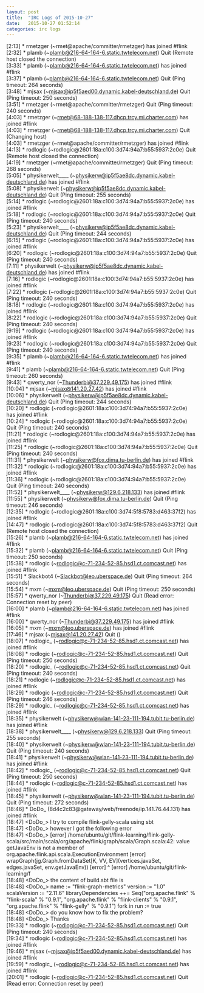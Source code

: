 ```yaml
---
layout: post
title:  "IRC Logs of 2015-10-27"
date:   2015-10-27 01:52:14
categories: irc logs
---
```

<span class="irc-date">[2:13]</span> <span class="irc-green">* rmetzger (~rmet@apache/committer/rmetzger) has joined #flink</span><br />
<span class="irc-date">[2:32]</span> <span class="irc-navy">* plamb (~plamb@216-64-164-6.static.twtelecom.net) Quit (Remote host closed the connection)</span><br />
<span class="irc-date">[3:33]</span> <span class="irc-green">* plamb (~plamb@216-64-164-6.static.twtelecom.net) has joined #flink</span><br />
<span class="irc-date">[3:37]</span> <span class="irc-navy">* plamb (~plamb@216-64-164-6.static.twtelecom.net) Quit (Ping timeout: 264 seconds)</span><br />
<span class="irc-date">[3:48]</span> <span class="irc-navy">* mjsax (~mjsax@ip5f5aed00.dynamic.kabel-deutschland.de) Quit (Ping timeout: 250 seconds)</span><br />
<span class="irc-date">[3:51]</span> <span class="irc-navy">* rmetzger (~rmet@apache/committer/rmetzger) Quit (Ping timeout: 240 seconds)</span><br />
<span class="irc-date">[4:03]</span> <span class="irc-green">* rmetzger (~rmet@68-188-138-117.dhcp.trcy.mi.charter.com) has joined #flink</span><br />
<span class="irc-date">[4:03]</span> <span class="irc-navy">* rmetzger (~rmet@68-188-138-117.dhcp.trcy.mi.charter.com) Quit (Changing host)</span><br />
<span class="irc-date">[4:03]</span> <span class="irc-green">* rmetzger (~rmet@apache/committer/rmetzger) has joined #flink</span><br />
<span class="irc-date">[4:13]</span> <span class="irc-navy">* rodlogic (~rodlogic@2601:18a:c100:3d74:94a7:b55:5937:2c0e) Quit (Remote host closed the connection)</span><br />
<span class="irc-date">[4:19]</span> <span class="irc-navy">* rmetzger (~rmet@apache/committer/rmetzger) Quit (Ping timeout: 268 seconds)</span><br />
<span class="irc-date">[5:05]</span> <span class="irc-green">* physikerwelt____ (~physikerw@ip5f5ae8dc.dynamic.kabel-deutschland.de) has joined #flink</span><br />
<span class="irc-date">[5:08]</span> <span class="irc-navy">* physikerwelt (~physikerw@ip5f5ae8dc.dynamic.kabel-deutschland.de) Quit (Ping timeout: 255 seconds)</span><br />
<span class="irc-date">[5:14]</span> <span class="irc-green">* rodlogic (~rodlogic@2601:18a:c100:3d74:94a7:b55:5937:2c0e) has joined #flink</span><br />
<span class="irc-date">[5:18]</span> <span class="irc-navy">* rodlogic (~rodlogic@2601:18a:c100:3d74:94a7:b55:5937:2c0e) Quit (Ping timeout: 240 seconds)</span><br />
<span class="irc-date">[5:23]</span> <span class="irc-navy">* physikerwelt____ (~physikerw@ip5f5ae8dc.dynamic.kabel-deutschland.de) Quit (Ping timeout: 244 seconds)</span><br />
<span class="irc-date">[6:15]</span> <span class="irc-green">* rodlogic (~rodlogic@2601:18a:c100:3d74:94a7:b55:5937:2c0e) has joined #flink</span><br />
<span class="irc-date">[6:20]</span> <span class="irc-navy">* rodlogic (~rodlogic@2601:18a:c100:3d74:94a7:b55:5937:2c0e) Quit (Ping timeout: 240 seconds)</span><br />
<span class="irc-date">[7:11]</span> <span class="irc-green">* physikerwelt (~physikerw@ip5f5ae8dc.dynamic.kabel-deutschland.de) has joined #flink</span><br />
<span class="irc-date">[7:16]</span> <span class="irc-green">* rodlogic (~rodlogic@2601:18a:c100:3d74:94a7:b55:5937:2c0e) has joined #flink</span><br />
<span class="irc-date">[7:22]</span> <span class="irc-navy">* rodlogic (~rodlogic@2601:18a:c100:3d74:94a7:b55:5937:2c0e) Quit (Ping timeout: 240 seconds)</span><br />
<span class="irc-date">[8:18]</span> <span class="irc-green">* rodlogic (~rodlogic@2601:18a:c100:3d74:94a7:b55:5937:2c0e) has joined #flink</span><br />
<span class="irc-date">[8:22]</span> <span class="irc-navy">* rodlogic (~rodlogic@2601:18a:c100:3d74:94a7:b55:5937:2c0e) Quit (Ping timeout: 240 seconds)</span><br />
<span class="irc-date">[9:19]</span> <span class="irc-green">* rodlogic (~rodlogic@2601:18a:c100:3d74:94a7:b55:5937:2c0e) has joined #flink</span><br />
<span class="irc-date">[9:23]</span> <span class="irc-navy">* rodlogic (~rodlogic@2601:18a:c100:3d74:94a7:b55:5937:2c0e) Quit (Ping timeout: 240 seconds)</span><br />
<span class="irc-date">[9:35]</span> <span class="irc-green">* plamb (~plamb@216-64-164-6.static.twtelecom.net) has joined #flink</span><br />
<span class="irc-date">[9:41]</span> <span class="irc-navy">* plamb (~plamb@216-64-164-6.static.twtelecom.net) Quit (Ping timeout: 260 seconds)</span><br />
<span class="irc-date">[9:43]</span> <span class="irc-green">* qwerty_nor (~Thunderbi@37.229.49.175) has joined #flink</span><br />
<span class="irc-date">[10:04]</span> <span class="irc-green">* mjsax (~mjsax@141.20.27.42) has joined #flink</span><br />
<span class="irc-date">[10:06]</span> <span class="irc-navy">* physikerwelt (~physikerw@ip5f5ae8dc.dynamic.kabel-deutschland.de) Quit (Ping timeout: 244 seconds)</span><br />
<span class="irc-date">[10:20]</span> <span class="irc-green">* rodlogic (~rodlogic@2601:18a:c100:3d74:94a7:b55:5937:2c0e) has joined #flink</span><br />
<span class="irc-date">[10:24]</span> <span class="irc-navy">* rodlogic (~rodlogic@2601:18a:c100:3d74:94a7:b55:5937:2c0e) Quit (Ping timeout: 240 seconds)</span><br />
<span class="irc-date">[11:21]</span> <span class="irc-green">* rodlogic (~rodlogic@2601:18a:c100:3d74:94a7:b55:5937:2c0e) has joined #flink</span><br />
<span class="irc-date">[11:25]</span> <span class="irc-navy">* rodlogic (~rodlogic@2601:18a:c100:3d74:94a7:b55:5937:2c0e) Quit (Ping timeout: 240 seconds)</span><br />
<span class="irc-date">[11:31]</span> <span class="irc-green">* physikerwelt (~physikerw@fox.dima.tu-berlin.de) has joined #flink</span><br />
<span class="irc-date">[11:32]</span> <span class="irc-green">* rodlogic (~rodlogic@2601:18a:c100:3d74:94a7:b55:5937:2c0e) has joined #flink</span><br />
<span class="irc-date">[11:36]</span> <span class="irc-navy">* rodlogic (~rodlogic@2601:18a:c100:3d74:94a7:b55:5937:2c0e) Quit (Ping timeout: 240 seconds)</span><br />
<span class="irc-date">[11:52]</span> <span class="irc-green">* physikerwelt____ (~physikerw@129.6.218.133) has joined #flink</span><br />
<span class="irc-date">[11:55]</span> <span class="irc-navy">* physikerwelt (~physikerw@fox.dima.tu-berlin.de) Quit (Ping timeout: 246 seconds)</span><br />
<span class="irc-date">[12:35]</span> <span class="irc-green">* rodlogic (~rodlogic@2601:18a:c100:3d74:5f8:5783:d463:37f2) has joined #flink</span><br />
<span class="irc-date">[14:47]</span> <span class="irc-navy">* rodlogic (~rodlogic@2601:18a:c100:3d74:5f8:5783:d463:37f2) Quit (Remote host closed the connection)</span><br />
<span class="irc-date">[15:26]</span> <span class="irc-green">* plamb (~plamb@216-64-164-6.static.twtelecom.net) has joined #flink</span><br />
<span class="irc-date">[15:32]</span> <span class="irc-navy">* plamb (~plamb@216-64-164-6.static.twtelecom.net) Quit (Ping timeout: 250 seconds)</span><br />
<span class="irc-date">[15:38]</span> <span class="irc-green">* rodlogic (~rodlogic@c-71-234-52-85.hsd1.ct.comcast.net) has joined #flink</span><br />
<span class="irc-date">[15:51]</span> <span class="irc-navy">* Slackbot4 (~Slackbot@leo.uberspace.de) Quit (Ping timeout: 264 seconds)</span><br />
<span class="irc-date">[15:54]</span> <span class="irc-navy">* mxm (~mxm@leo.uberspace.de) Quit (Ping timeout: 250 seconds)</span><br />
<span class="irc-date">[15:57]</span> <span class="irc-navy">* qwerty_nor (~Thunderbi@37.229.49.175) Quit (Read error: Connection reset by peer)</span><br />
<span class="irc-date">[16:00]</span> <span class="irc-green">* plamb (~plamb@216-64-164-6.static.twtelecom.net) has joined #flink</span><br />
<span class="irc-date">[16:00]</span> <span class="irc-green">* qwerty_nor (~Thunderbi@37.229.49.175) has joined #flink</span><br />
<span class="irc-date">[16:05]</span> <span class="irc-green">* mxm (~mxm@leo.uberspace.de) has joined #flink</span><br />
<span class="irc-date">[17:46]</span> <span class="irc-navy">* mjsax (~mjsax@141.20.27.42) Quit ()</span><br />
<span class="irc-date">[18:07]</span> <span class="irc-green">* rodlogic_ (~rodlogic@c-71-234-52-85.hsd1.ct.comcast.net) has joined #flink</span><br />
<span class="irc-date">[18:08]</span> <span class="irc-navy">* rodlogic (~rodlogic@c-71-234-52-85.hsd1.ct.comcast.net) Quit (Ping timeout: 250 seconds)</span><br />
<span class="irc-date">[18:20]</span> <span class="irc-navy">* rodlogic_ (~rodlogic@c-71-234-52-85.hsd1.ct.comcast.net) Quit (Ping timeout: 240 seconds)</span><br />
<span class="irc-date">[18:21]</span> <span class="irc-green">* rodlogic (~rodlogic@c-71-234-52-85.hsd1.ct.comcast.net) has joined #flink</span><br />
<span class="irc-date">[18:29]</span> <span class="irc-navy">* rodlogic (~rodlogic@c-71-234-52-85.hsd1.ct.comcast.net) Quit (Ping timeout: 246 seconds)</span><br />
<span class="irc-date">[18:29]</span> <span class="irc-green">* rodlogic_ (~rodlogic@c-71-234-52-85.hsd1.ct.comcast.net) has joined #flink</span><br />
<span class="irc-date">[18:35]</span> <span class="irc-green">* physikerwelt (~physikerw@wlan-141-23-111-194.tubit.tu-berlin.de) has joined #flink</span><br />
<span class="irc-date">[18:38]</span> <span class="irc-navy">* physikerwelt____ (~physikerw@129.6.218.133) Quit (Ping timeout: 255 seconds)</span><br />
<span class="irc-date">[18:40]</span> <span class="irc-navy">* physikerwelt (~physikerw@wlan-141-23-111-194.tubit.tu-berlin.de) Quit (Ping timeout: 240 seconds)</span><br />
<span class="irc-date">[18:41]</span> <span class="irc-green">* physikerwelt (~physikerw@wlan-141-23-111-194.tubit.tu-berlin.de) has joined #flink</span><br />
<span class="irc-date">[18:42]</span> <span class="irc-navy">* rodlogic_ (~rodlogic@c-71-234-52-85.hsd1.ct.comcast.net) Quit (Ping timeout: 250 seconds)</span><br />
<span class="irc-date">[18:44]</span> <span class="irc-green">* rodlogic (~rodlogic@c-71-234-52-85.hsd1.ct.comcast.net) has joined #flink</span><br />
<span class="irc-date">[18:45]</span> <span class="irc-navy">* physikerwelt (~physikerw@wlan-141-23-111-194.tubit.tu-berlin.de) Quit (Ping timeout: 272 seconds)</span><br />
<span class="irc-date">[18:46]</span> <span class="irc-green">* DoDo_ (8d4c2c83@gateway/web/freenode/ip.141.76.44.131) has joined #flink</span><br />
<span class="irc-date">[18:47]</span> <span class="irc-black">&lt;DoDo_&gt; I try to compile flink-gelly-scala using sbt</span><br />
<span class="irc-date">[18:47]</span> <span class="irc-black">&lt;DoDo_&gt; however I got the following error</span><br />
<span class="irc-date">[18:47]</span> <span class="irc-black">&lt;DoDo_&gt; [error] /home/ubuntu/git/flink-learning/flink-gelly-scala/src/main/scala/org/apache/flink/graph/scala/Graph.scala:42: value getJavaEnv is not a member of org.apache.flink.api.scala.ExecutionEnvironment [error]     wrapGraph(jg.Graph.fromDataSet[K, VV, EV](vertices.javaSet, edges.javaSet, env.getJavaEnv)) [error]                                                                                    ^ [error] /home/ubuntu/git/flink-learning/f</span><br />
<span class="irc-date">[18:48]</span> <span class="irc-black">&lt;DoDo_&gt; the content of build.sbt file is</span><br />
<span class="irc-date">[18:48]</span> <span class="irc-black">&lt;DoDo_&gt; name := "flink-graph-metrics"  version := "1.0"  scalaVersion := "2.11.6"  libraryDependencies ++= Seq("org.apache.flink" % "flink-scala" % "0.9.1", "org.apache.flink" % "flink-clients" % "0.9.1", "org.apache.flink" % "flink-gelly"  % "0.9.1")  fork in run := true</span><br />
<span class="irc-date">[18:48]</span> <span class="irc-black">&lt;DoDo_&gt; do you know how to fix the problem?</span><br />
<span class="irc-date">[18:48]</span> <span class="irc-black">&lt;DoDo_&gt; Thanks</span><br />
<span class="irc-date">[19:33]</span> <span class="irc-navy">* rodlogic (~rodlogic@c-71-234-52-85.hsd1.ct.comcast.net) Quit (Ping timeout: 240 seconds)</span><br />
<span class="irc-date">[19:34]</span> <span class="irc-green">* rodlogic (~rodlogic@c-71-234-52-85.hsd1.ct.comcast.net) has joined #flink</span><br />
<span class="irc-date">[19:46]</span> <span class="irc-green">* mjsax (~mjsax@ip5f5aed00.dynamic.kabel-deutschland.de) has joined #flink</span><br />
<span class="irc-date">[19:59]</span> <span class="irc-green">* rodlogic_ (~rodlogic@c-71-234-52-85.hsd1.ct.comcast.net) has joined #flink</span><br />
<span class="irc-date">[20:01]</span> <span class="irc-navy">* rodlogic (~rodlogic@c-71-234-52-85.hsd1.ct.comcast.net) Quit (Read error: Connection reset by peer)</span><br />
